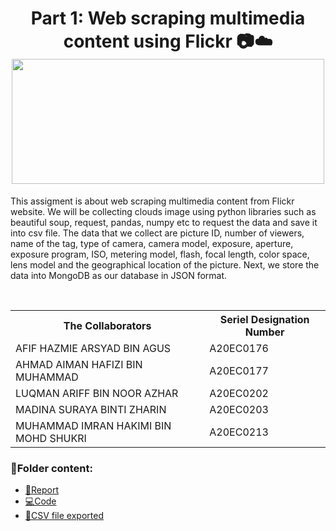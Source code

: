 <h1 align='center'>Part 1: Web scraping multimedia content using Flickr 📷☁️
  <img width=500px height=200px src="https://user-images.githubusercontent.com/99240177/232822671-98a60054-f4dc-4f84-a7b8-6ed4473e3038.png"/>
</h1>
<p>This assigment is about web scraping multimedia content from Flickr website. We will be collecting clouds image using python libraries such as beautiful soup, request, pandas, numpy etc to request the data and save it into csv file. The data that we collect are picture ID, number of viewers, name of the tag, type of camera, camera model, exposure, aperture, exposure program, ISO, metering model, flash, focal length, color space, lens model and the geographical location of the picture. Next, we store the data into MongoDB as our database in JSON format.</p>
<br>
<div align='center'>
<table>
  <tr>
   <th>The Collaborators</th>
   <th>Seriel Designation Number</th>
  </tr>
  
   <tr>
     <td>AFIF HAZMIE ARSYAD BIN AGUS</td>
     <td>A20EC0176</td>
   </tr>
   
   <tr>
     <td>AHMAD AIMAN HAFIZI BIN MUHAMMAD</td>
     <td>A20EC0177</td>
   </tr>
 
   <tr>
     <td>LUQMAN ARIFF BIN NOOR AZHAR</td>
     <td>A20EC0202</td>
   </tr>
 
   <tr>
     <td>MADINA SURAYA BINTI ZHARIN</td>
     <td>A20EC0203</td>
   </tr>
 
   <tr>
     <td>MUHAMMAD IMRAN HAKIMI BIN MOHD SHUKRI</td>
     <td>A20EC0213</td>
   </tr>
</table>
</div>

### 📂Folder content:

* [📖Report](https://github.com/drshahizan/special-topic-data-engineering/blob/main/assignment/data-scraping/submission/part1/Noctua/Report_Part_1_Noctua.md)
* [💻Code](https://github.com/drshahizan/special-topic-data-engineering/blob/main/assignment/data-scraping/submission/part1/Noctua/Clouds_image_Noctua_Flickr_WebScraping.ipynb)
* [📎CSV file exported](https://github.com/drshahizan/special-topic-data-engineering/blob/main/assignment/data-scraping/submission/part1/Noctua/Clouds_Flickr_Merged.csv)
